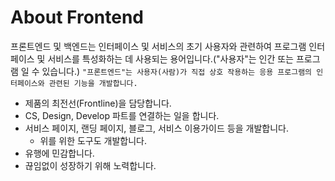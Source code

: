 # About Frontend

프론트엔드 및 백엔드는 인터페이스 및 서비스의 초기 사용자와 관련하여 프로그램 인터페이스 및 서비스를 특성화하는 데 사용되는 용어입니다.("사용자"는 인간 또는 프로그램 일 수 있습니다.)
`"프론트엔드"는 사용자(사람)가 직접 상호 작용하는 응용 프로그램의 인터페이스와 관련된 기능을 개발합니다.`

- 제품의 최전선(Frontline)을 담당합니다.
- CS, Design, Develop 파트를 연결하는 일을 합니다.
- 서비스 페이지, 랜딩 페이지, 블로그, 서비스 이용가이드 등을 개발합니다.
	- 위를 위한 도구도 개발합니다.
- 유행에 민감합니다.
- 끊임없이 성장하기 위해 노력합니다.
